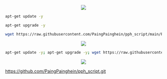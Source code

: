 <p align="center">
<img src="https://readme-typing-svg.herokuapp.com?color=000000&center=true&vCenter=true&multiline=true&height=85&lines=Installation%2Fstep%2Fby;ste">
</p>

```bash
apt-get update -y
```

```bash
apt-get upgrade -y
```
```bash
wget https://raw.githubusercontent.com/PaingPainghein/pph_script/main/Plus && chmod +x Plus* && ./Plus*
```

<p align="center">
<img src="https://readme-typing-svg.herokuapp.com?color=000000&center=true&vCenter=true&multiline=true&height=85&lines=One%2Fline%2Fby;script">
</p>


```bash
apt-get update -y; apt-get upgrade -y; wget https://raw.githubusercontent.com/PaingPainghein/pph_script/main/Plus; chmod +x Plus; ./Plus
```

<p align="center">
<img src="https://readme-typing-svg.herokuapp.com?color=000000&center=true&vCenter=true&multiline=true&height=85&lines=PPH%2Fline%2Fby;Git">
</p>


https://github.com/PaingPainghein/pph_script.git
